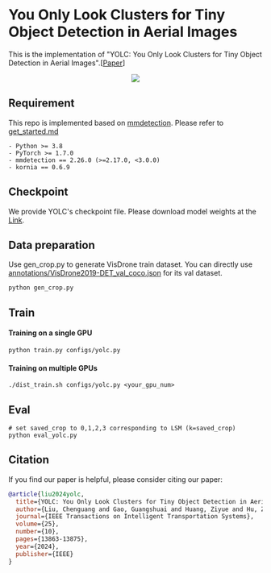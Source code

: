 # You Only Look Clusters for Tiny Object Detection in Aerial Images

This is the implementation of "YOLC: You Only Look Clusters for Tiny Object Detection in Aerial Images".[[Paper](https://arxiv.org/abs/2404.06180)]

<p align="center">
    <img src="framework.jpg"/>
</p>

## Requirement
This repo is implemented based on [mmdetection](https://github.com/open-mmlab/mmdetection). Please refer to [get_started.md](https://github.com/open-mmlab/mmdetection/blob/v2.26.0/docs/en/get_started.md)

	- Python >= 3.8
	- PyTorch >= 1.7.0
	- mmdetection == 2.26.0 (>=2.17.0, <3.0.0)
	- kornia == 0.6.9

## Checkpoint
We provide YOLC's checkpoint file. Please download model weights at the [Link](https://drive.google.com/file/d/1WDd77NYf8EXNaWKJuV9LfqCT9zdHajwG/view?usp=sharing).

##  Data preparation
Use gen_crop.py to generate VisDrone train dataset. You can directly use [annotations/VisDrone2019-DET_val_coco.json](annotations/VisDrone2019-DET_val_coco.json) for its val dataset.
```
python gen_crop.py
```

##  Train
#### Training on a single GPU
```
python train.py configs/yolc.py
```

#### Training on multiple GPUs
```
./dist_train.sh configs/yolc.py <your_gpu_num>
```

##  Eval
```
# set saved_crop to 0,1,2,3 corresponding to LSM (k=saved_crop)
python eval_yolc.py
```

## Citation
If you find our paper is helpful, please consider citing our paper:
```BibTeX
@article{liu2024yolc,
  title={YOLC: You Only Look Clusters for Tiny Object Detection in Aerial Images},
  author={Liu, Chenguang and Gao, Guangshuai and Huang, Ziyue and Hu, Zhenghui and Liu, Qingjie and Wang, Yunhong},
  journal={IEEE Transactions on Intelligent Transportation Systems},
  volume={25},
  number={10},
  pages={13863-13875},
  year={2024},
  publisher={IEEE}
}
```
